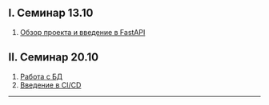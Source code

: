 ## I. Cеминар 13.10
1. [Обзор проекта и введение в FastAPI][intro]

## II. Семинар 20.10
1. [Работа с БД][db]
2. [Введение в CI/CD][ci_intro]

---

[intro]: assets/materials/fastapi_introduction.md "intro"
[db]: assets/materials/add_database.md "db"
[ci_intro]: assets/materials/ci_intro.md "ci_intro"
